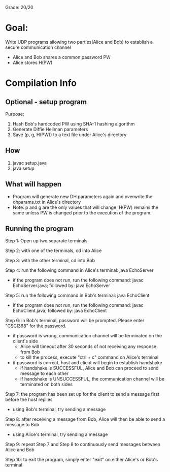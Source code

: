 Grade: 20/20

# Goal:
Write UDP programs allowing two parties(Alice and Bob) to establish a secure communication channel

- Alice and Bob shares a common password PW
- Alice stores H(PW)

# Compilation Info

Optional - setup program
------------------------
Purpose:
1. Hash Bob's hardcoded PW using SHA-1 hashing algorithm
2. Generate Diffie Hellman parameters
3. Save (p, g, H(PW)) to a text file under Alice's directory

How
---
1. javac setup.java
2. java setup

What will happen
----------------
- Program will generate new DH parameters again and overwrite the dhparams.txt in Alice's directory
- Note: p and g are the only values that will change. H(PW) remains the same unless PW is changed prior to the execution of the program.


Running the program
-------------------
Step 1: Open up two separate terminals

Step 2: with one of the terminals, cd into Alice

Step 3: with the other terminal, cd into Bob

Step 4: run the following command in Alice's terminal: java EchoServer
- if the program does not run, run the following command: javac EchoServer.java; followed by: java EchoServer

Step 5: run the following command in Bob's terminal: java EchoClient
- if the program does not run, run the following command: javac EchoClient.java; followed by: java EchoClient

Step 6: in Bob's terminal, password will be prompted. Please enter "CSCI368" for the password.
- if password is wrong, communication channel will be terminated on the client's side
    - Alice will timeout after 30 seconds of not receiving any response from Bob
    - to kill the process, execute "ctrl + c" command on Alice's terminal
- if password is correct, host and client will begin to establish handshake
    - if handshake is SUCCESSFUL, Alice and Bob can proceed to send message to each other
    - if handshake is UNSUCCESSFUL, the communication channel will be terminated on both sides

Step 7: the program has been set up for the client to send a message first before the host replies
- using Bob's terminal, try sending a message

Step 8: after receiving a message from Bob, Alice will then be able to send a message to Bob
- using Alice's terminal, try sending a message

Step 9: repeat Step 7 and Step 8 to continuously send messages between Alice and Bob

Step 10: to exit the program, simply enter "exit" on either Alice's or Bob's terminal